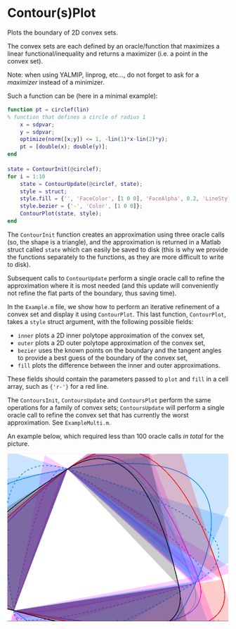 Contour(s)Plot
==============

Plots the boundary of 2D convex sets.

The convex sets are each defined by an oracle/function that maximizes a linear functional/inequality and returns a maximizer (i.e. a point in the convex set). 

Note: when using YALMIP, linprog, etc..., do not forget to ask for a *maximizer* instead of a minimizer.

Such a function can be (here in a minimal example):

```matlab
function pt = circlef(lin)
% function that defines a circle of radius 1
	x = sdpvar;
	y = sdpvar;
	optimize(norm([x;y]) <= 1, -lin(1)*x-lin(2)*y);
	pt = [double(x); double(y)];
end

state = ContourInit(@circlef);
for i = 1:10
	state = ContourUpdate(@circlef, state);
	style = struct;
	style.fill = {'', 'FaceColor', [1 0 0], 'FaceAlpha', 0.2, 'LineStyle', 'none'};
	style.bezier = {'-', 'Color', [1 0 0]};
	ContourPlot(state, style);
end
```

The `ContourInit` function creates an approximation using three oracle calls (so, the shape is a triangle), and the approximation is returned in a Matlab struct called `state` which can easily be saved to disk (this is why we provide the functions separately to the functions, as they are more difficult to write to disk).

Subsequent calls to `ContourUpdate` perform a single oracle call to refine the approximation where it is most needed (and this update will conveniently not refine the flat parts of the boundary, thus saving time).

In the `Example.m` file, we show how to perform an iterative refinement of a convex set and display it using `ContourPlot`. This last function, `ContourPlot`, takes a `style` struct argument, with the following possible fields:

- `inner` plots a 2D inner polytope approximation of the convex set,
- `outer` plots a 2D outer polytope approximation of the convex set,
- `bezier` uses the known points on the boundary and the tangent angles to provide a best guess of the boundary of the convex set,
- `fill` plots the difference between the inner and outer approximations.

These fields should contain the parameters passed to `plot` and `fill` in a cell array, such as `{'r-'}` for a red line.

The `ContoursInit`, `ContoursUpdate` and `ContoursPlot` perform the same operations for a family of convex sets; `ContoursUpdate` will perform a single oracle call to refine the convex set that has currently the worst approximation. See `ExampleMulti.m`.

An example below, which required less than 100 oracle calls *in total* for the picture.

![Animation](optimizedanim.gif)

